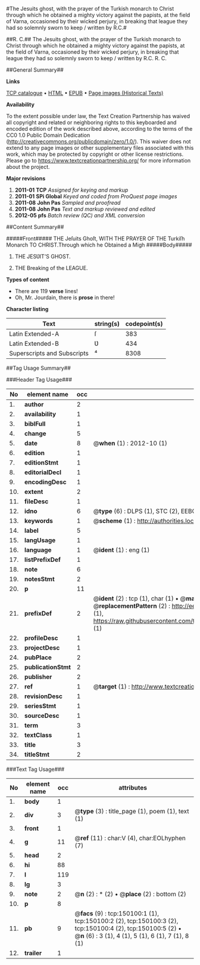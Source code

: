 #The Jesuits ghost, with the prayer of the Turkish monarch to Christ through which he obtained a mighty victory against the papists, at the field of Varna, occasioned by their wicked perjury, in breaking that league they had so solemnly sworn to keep / written by R.C.#

##R. C.##
The Jesuits ghost, with the prayer of the Turkish monarch to Christ through which he obtained a mighty victory against the papists, at the field of Varna, occasioned by their wicked perjury, in breaking that league they had so solemnly sworn to keep / written by R.C.
R. C.

##General Summary##

**Links**

[TCP catalogue](http://www.ota.ox.ac.uk/tcp/)  • 
[HTML](http://tei.it.ox.ac.uk/tcp/Texts-HTML/free/A87/A87578.html)  • 
[EPUB](http://tei.it.ox.ac.uk/tcp/Texts-EPUB/free/A87/A87578.epub) • 
[Page images (Historical Texts)](https://historicaltexts.jisc.ac.uk/eebo-36282212e)

**Availability**

To the extent possible under law, the Text Creation Partnership has waived all copyright and related or neighboring rights to this keyboarded and encoded edition of the work described above, according to the terms of the CC0 1.0 Public Domain Dedication (http://creativecommons.org/publicdomain/zero/1.0/). This waiver does not extend to any page images or other supplementary files associated with this work, which may be protected by copyright or other license restrictions. Please go to https://www.textcreationpartnership.org/ for more information about the project.

**Major revisions**

1. __2011-01__ __TCP__ *Assigned for keying and markup*
1. __2011-01__ __SPi Global__ *Keyed and coded from ProQuest page images*
1. __2011-08__ __John Pas__ *Sampled and proofread*
1. __2011-08__ __John Pas__ *Text and markup reviewed and edited*
1. __2012-05__ __pfs__ *Batch review (QC) and XML conversion*

##Content Summary##

#####Front#####
THE Jeſuits Ghoſt, WITH THE PRAYER OF THE Turkiſh Monarch TO CHRIST.Through which he Obtained a Migh
#####Body#####

1. THE JESƲIT'S GHOST.

1. THE Breaking of the LEAGUE.

**Types of content**

  * There are 119 **verse** lines!
  * Oh, Mr. Jourdain, there is **prose** in there!

**Character listing**


|Text|string(s)|codepoint(s)|
|---|---|---|
|Latin Extended-A|ſ|383|
|Latin Extended-B|Ʋ|434|
|Superscripts             and Subscripts|⁴|8308|

##Tag Usage Summary##

###Header Tag Usage###

|No|element name|occ|attributes|
|---|---|---|---|
|1.|__author__|2||
|2.|__availability__|1||
|3.|__biblFull__|1||
|4.|__change__|5||
|5.|__date__|8| @__when__ (1) : 2012-10 (1)|
|6.|__edition__|1||
|7.|__editionStmt__|1||
|8.|__editorialDecl__|1||
|9.|__encodingDesc__|1||
|10.|__extent__|2||
|11.|__fileDesc__|1||
|12.|__idno__|6| @__type__ (6) : DLPS (1), STC (2), EEBO-CITATION (1), OCLC (1), VID (1)|
|13.|__keywords__|1| @__scheme__ (1) : http://authorities.loc.gov/ (1)|
|14.|__label__|5||
|15.|__langUsage__|1||
|16.|__language__|1| @__ident__ (1) : eng (1)|
|17.|__listPrefixDef__|1||
|18.|__note__|6||
|19.|__notesStmt__|2||
|20.|__p__|11||
|21.|__prefixDef__|2| @__ident__ (2) : tcp (1), char (1)  •  @__matchPattern__ (2) : ([0-9\-]+):([0-9IVX]+) (1), (.+) (1)  •  @__replacementPattern__ (2) : http://eebo.chadwyck.com/downloadtiff?vid=$1&page=$2 (1), https://raw.githubusercontent.com/textcreationpartnership/Texts/master/tcpchars.xml#$1 (1)|
|22.|__profileDesc__|1||
|23.|__projectDesc__|1||
|24.|__pubPlace__|2||
|25.|__publicationStmt__|2||
|26.|__publisher__|2||
|27.|__ref__|1| @__target__ (1) : http://www.textcreationpartnership.org/docs/. (1)|
|28.|__revisionDesc__|1||
|29.|__seriesStmt__|1||
|30.|__sourceDesc__|1||
|31.|__term__|3||
|32.|__textClass__|1||
|33.|__title__|3||
|34.|__titleStmt__|2||


###Text Tag Usage###

|No|element name|occ|attributes|
|---|---|---|---|
|1.|__body__|1||
|2.|__div__|3| @__type__ (3) : title_page (1), poem (1), text (1)|
|3.|__front__|1||
|4.|__g__|11| @__ref__ (11) : char:V (4), char:EOLhyphen (7)|
|5.|__head__|2||
|6.|__hi__|88||
|7.|__l__|119||
|8.|__lg__|3||
|9.|__note__|2| @__n__ (2) : * (2)  •  @__place__ (2) : bottom (2)|
|10.|__p__|8||
|11.|__pb__|9| @__facs__ (9) : tcp:150100:1 (1), tcp:150100:2 (2), tcp:150100:3 (2), tcp:150100:4 (2), tcp:150100:5 (2)  •  @__n__ (6) : 3 (1), 4 (1), 5 (1), 6 (1), 7 (1), 8 (1)|
|12.|__trailer__|1||
